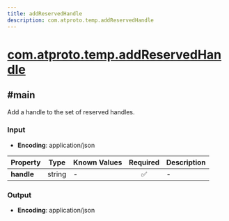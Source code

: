 ```yaml
---
title: addReservedHandle
description: com.atproto.temp.addReservedHandle
---
```


# [com.atproto.temp.addReservedHandle](https://github.com/myConsciousness/atproto.dart/blob/main/lexicons/com/atproto/temp/addReservedHandle.json)

## #main

Add a handle to the set of reserved handles.

### Input

- **Encoding**: application/json

| Property | Type | Known Values | Required | Description |
| --- | --- | --- | :---: | --- |
| **handle** | string | - | ✅ | - |

### Output

- **Encoding**: application/json
